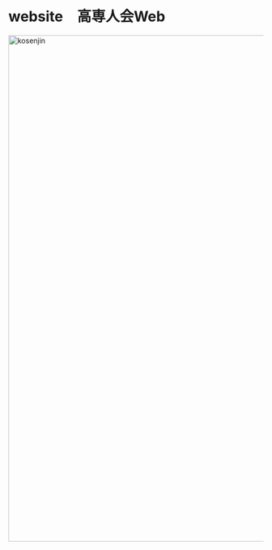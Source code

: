 # website　高専人会Web

<img width="1000" alt="kosenjin" src="https://user-images.githubusercontent.com/1715217/170446369-66a7ee48-b39a-4d6f-8ae6-6d9a6573db81.png">
